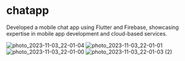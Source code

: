 # chatapp
Developed a mobile chat app using Flutter and Firebase, showcasing expertise in mobile app development and cloud-based
services.

![photo_2023-11-03_22-01-04](https://github.com/fatima304/Chattie/assets/101287056/254606db-bb4e-47b0-a662-45b480dc6de5)
![photo_2023-11-03_22-01-01](https://github.com/fatima304/Chattie/assets/101287056/e4c01e0a-c3ef-4d2a-aa0f-114ea121ce53)
![photo_2023-11-03_22-01-00](https://github.com/fatima304/Chattie/assets/101287056/b83942da-2420-4716-b6f1-b7e3d1ba9dc9)
![photo_2023-11-03_22-01-03 (2)](https://github.com/fatima304/Chattie/assets/101287056/d2d8447a-b0ee-4eb7-984d-d310d9dde636)
